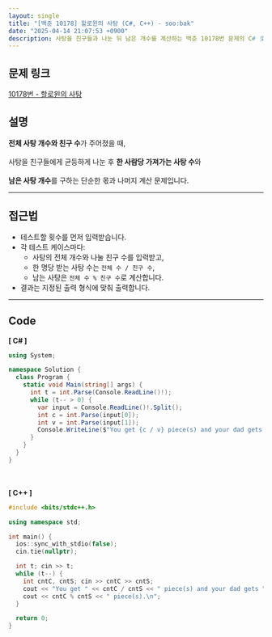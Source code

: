 ```yaml
---
layout: single
title: "[백준 10178] 할로윈의 사탕 (C#, C++) - soo:bak"
date: "2025-04-14 21:07:53 +0900"
description: 사탕을 친구들과 나눈 뒤 남은 개수를 계산하는 백준 10178번 문제의 C# 및 C++ 풀이와 해설
---
```


## 문제 링크
[10178번 - 할로윈의 사탕](https://www.acmicpc.net/problem/10178)

## 설명
**전체 사탕 개수와 친구 수**가 주어졌을 때,  <br>
<br>
사탕을 친구들에게 균등하게 나눈 후 **한 사람당 가져가는 사탕 수**와 <br>
<br>
**남은 사탕 개수**를 구하는 단순한 몫과 나머지 계산 문제입니다.

---

## 접근법
- 테스트할 횟수를 먼저 입력받습니다.
- 각 테스트 케이스마다:
  - 사탕의 전체 개수와 나눌 친구 수를 입력받고,
  - 한 명당 받는 사탕 수는 `전체 수 / 친구 수`,
  - 남는 사탕은 `전체 수 % 친구 수`로 계산합니다.
- 결과는 지정된 출력 형식에 맞춰 출력합니다.

---

## Code
<b>[ C# ] </b>
<br>

```csharp
using System;

namespace Solution {
  class Program {
    static void Main(string[] args) {
      int t = int.Parse(Console.ReadLine()!);
      while (t-- > 0) {
        var input = Console.ReadLine()!.Split();
        int c = int.Parse(input[0]);
        int v = int.Parse(input[1]);
        Console.WriteLine($"You get {c / v} piece(s) and your dad gets {c % v} piece(s).");
      }
    }
  }
}
```

<br><br>
<b>[ C++ ] </b>
<br>

```cpp
#include <bits/stdc++.h>

using namespace std;

int main() {
  ios::sync_with_stdio(false);
  cin.tie(nullptr);

  int t; cin >> t;
  while (t--) {
    int cntC, cntS; cin >> cntC >> cntS;
    cout << "You get " << cntC / cntS << " piece(s) and your dad gets ";
    cout << cntC % cntS << " piece(s).\n";
  }

  return 0;
}
```
